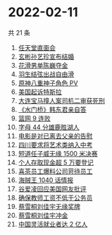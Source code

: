 # 2022-02-11

共 21 条

<!-- BEGIN -->
<!-- 最后更新时间 Fri Feb 11 2022 08:38:10 GMT+0800 (China Standard Time) -->

1. [任天堂直面会](https://www.zhihu.com/search?q=任天堂)
1. [玄彬孙艺珍宣布结婚](https://www.zhihu.com/search?q=玄彬孙艺珍)
1. [花滑男单陈巍夺金](https://www.zhihu.com/search?q=花样滑冰)
1. [羽生结弦出战自由滑](https://www.zhihu.com/search?q=花样滑冰)
1. [原神八重神子角色 PV](https://www.zhihu.com/search?q=原神)
1. [美国起诉特斯拉](https://www.zhihu.com/search?q=美国起诉特斯拉)
1. [大连宝马撞人案司机二审获死刑](https://www.zhihu.com/search?q=大连宝马撞人案)
1. [《水门桥》韩东君亲自答](https://www.zhihu.com/search?q=水门桥)
1. [篮网 9 连败](https://www.zhihu.com/search?q=篮网)
1. [字母 44 分雄鹿胜湖人](https://www.zhihu.com/search?q=湖人)
1. [电影是对已离去父亲的告慰](https://www.zhihu.com/search?q=水门桥七连连长之子)
1. [四川要求将艺术类纳入中考](https://www.zhihu.com/search?q=四川中考)
1. [短道任子威无缘 1500 米决赛](https://www.zhihu.com/search?q=短道速滑)
1. [个人存取现金超 5 万要登记](https://www.zhihu.com/search?q=个人存取)
1. [喜茶员工爆料公司苛待员工](https://www.zhihu.com/search?q=喜茶员工爆料)
1. [海贼王 1040 话情报](https://www.zhihu.com/search?q=海贼王)
1. [谷爱凌回应美国网友批评](https://www.zhihu.com/search?q=谷爱凌回应)
1. [确保教师工资不低于公务员](https://www.zhihu.com/search?q=确保教师工资不低于公务员)
1. [蔡雪桐刘佳宇无缘奖牌](https://www.zhihu.com/search?q=单板滑雪)
1. [蔡雪桐刘佳宇冲金](https://www.zhihu.com/search?q=单板滑雪)
1. [中国灵活就业者达 2 亿人](https://www.zhihu.com/search?q=灵活就业者)

<!-- END -->
